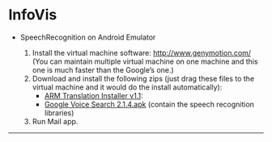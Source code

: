 InfoVis 
==============



- SpeechRecognition on Android Emulator

	1. Install the virtual machine software: http://www.genymotion.com/   (You can maintain multiple virtual machine on one machine and this one is much faster than the Google’s one.)
	2. Download and install the following zips (just drag these files to the virtual machine and it would do the install automatically): 
		- [ARM Translation Installer v1.1](http://goo.gl/JBQmPa): 
		- [Google Voice Search 2.1.4.apk](https://docs.google.com/file/d/0B5rZBNIQG5NWZHV0dWdGVmkzRG8/edit?pli=1 ) (contain the speech recognition libraries)  
	3. Run Mail app.

- - -


